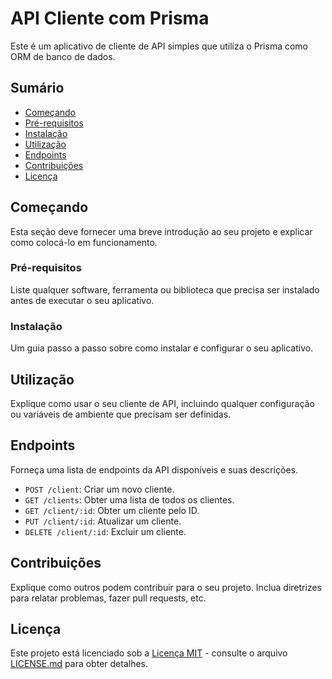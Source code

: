 # API Cliente com Prisma

Este é um aplicativo de cliente de API simples que utiliza o Prisma como ORM de banco de dados.

## Sumário

- [Começando](#começando)
- [Pré-requisitos](#pré-requisitos)
- [Instalação](#instalação)
- [Utilização](#utilização)
- [Endpoints](#endpoints)
- [Contribuições](#contribuições)
- [Licença](#licença)

## Começando

Esta seção deve fornecer uma breve introdução ao seu projeto e explicar como colocá-lo em funcionamento.

### Pré-requisitos

Liste qualquer software, ferramenta ou biblioteca que precisa ser instalado antes de executar o seu aplicativo.

### Instalação

Um guia passo a passo sobre como instalar e configurar o seu aplicativo.

## Utilização

Explique como usar o seu cliente de API, incluindo qualquer configuração ou variáveis de ambiente que precisam ser definidas.

## Endpoints

Forneça uma lista de endpoints da API disponíveis e suas descrições.

- `POST /client`: Criar um novo cliente.
- `GET /clients`: Obter uma lista de todos os clientes.
- `GET /client/:id`: Obter um cliente pelo ID.
- `PUT /client/:id`: Atualizar um cliente.
- `DELETE /client/:id`: Excluir um cliente.

## Contribuições

Explique como outros podem contribuir para o seu projeto. Inclua diretrizes para relatar problemas, fazer pull requests, etc.

## Licença

Este projeto está licenciado sob a [Licença MIT](LICENSE.md) - consulte o arquivo [LICENSE.md](LICENSE.md) para obter detalhes.

